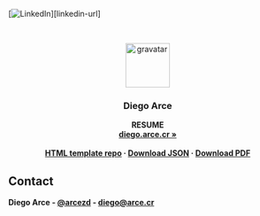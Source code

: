 <!--
*** Diego Arce | RESUME
-->
[![LinkedIn][linkedin-shield]][linkedin-url]

<br />
<p align="center">
  <a href="https://github.com/arcezd">
    <img src="https://www.gravatar.com/avatar/a44ef9d4aeebca73f6799c70b15ebdbf.jpg?s=256" alt="gravatar" width="80" height="80">
  </a>

  <h3 align="center">Diego <strong>Arce<strong></h3>

  <p align="center">
    RESUME
    <br />
    <a href="https://diego.arce.cr"><strong>diego.arce.cr »</strong></a>
    <br />
    <br />
    <a href="https://github.com/arcezd/html-resume">HTML template repo</a>
    ·
    <a href="https://github.com/arcezd/resume/releases/latest/download/diego.arce_resume_en.json">Download JSON</a>
    ·
    <a href="https://github.com/arcezd/resume/releases/latest/download/diego.arce_resume_en.pdf">Download PDF</a>
  </p>
</p>

<!-- CONTACT -->
## Contact

Diego Arce - [@arcezd](http://twitter.arce.cr) - diego@arce.cr

<!-- MARKDOWN LINKS & IMAGES -->
<!-- https://www.markdownguide.org/basic-syntax/#reference-style-links -->
[linkedin-shield]: https://img.shields.io/badge/-LinkedIn-black.svg?style=flat-square&logo=linkedin&colorB=555